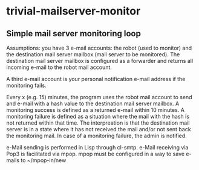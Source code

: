 # trivial-mailserver-monitor

## Simple mail server monitoring loop
Assumptions: you have 3 e-mail accounts:
 the robot (used to monitor) and the destination mail server mailbox
 (mail server to be monitored).
 The destination mail server mailbox is configured as a forwarder and
 returns all incoming e-mail to the robot mail account.

  A third e-mail account is your personal notification e-mail address
  if the monitoring fails. 

 Every x (e.g. 15) minutes, the program uses the robot mail account to send
  and e-mail with a hash value to the destination mail server mailbox.
 A monitoring success is defined as a returned e-mail within 10 minutes.
 A monitoring failure is defined as a situation where the mail with the hash 
 is not returned within that time. 
 The interpreation is that the destination mail server is in a state
 where it has not received the mail and/or not sent back the monitoring mail.
 In case of a monitoring failure, the admin is notified.

 e-Mail sending is performed in Lisp through cl-smtp.
 e-Mail receiving via Pop3 is facilitated via mpop.
  mpop must be configured in a way to save e-mails to ~/mpop-in/new 
